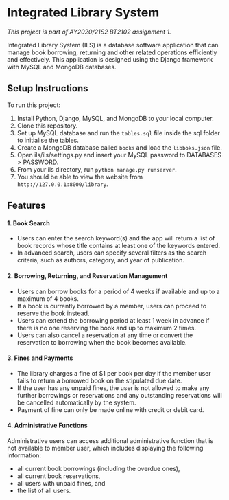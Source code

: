 # Integrated Library System

*This project is part of AY2020/21S2 BT2102 assignment 1.*

Integrated Library System (ILS) is a database software application that can manage book borrowing, returning and other related operations efficiently and effectively. This application is designed using the Django framework with MySQL and MongoDB databases.

## Setup Instructions

To run this project:

1. Install Python, Django, MySQL, and MongoDB to your local computer.
2. Clone this repository.
3. Set up MySQL database and run the `tables.sql` file inside the sql folder to initialise the tables.
4. Create a MongoDB database called `books` and load the `libboks.json` file.
5. Open ils/ils/settings.py and insert your MySQL password to DATABASES > PASSWORD.
6. From your ils directory, run `python manage.py runserver`.
7. You should be able to view the website from `http://127.0.0.1:8000/library`.

## Features

#### 1. Book Search

- Users can enter the search keyword(s) and the app will return a list of book records whose title contains at least one of the keywords entered.
- In advanced search, users can specify several filters as the search criteria, such as authors, category, and year of publication.

#### 2. Borrowing, Returning, and Reservation Management

- Users can borrow books for a period of 4 weeks if available and up to a maximum of 4 books.
- If a book is currently borrowed by a member, users can proceed to reserve the book instead.
- Users can extend the borrowing period at least 1 week in advance if there is no one reserving the book and up to maximum 2 times.
- Users can also cancel a reservation at any time or convert the reservation to borrowing when the book becomes available.

#### 3. Fines and Payments

- The library charges a fine of $1 per book per day if the member user fails to return a borrowed book on the stipulated due date.
- If the user has any unpaid fines, the user is not allowed to make any further borrowings or reservations and any outstanding reservations will be cancelled automatically by the system.
- Payment of fine can only be made online with credit or debit card.

#### 4. Administrative Functions

Administrative users can access additional administrative function that is not available to member user, which includes displaying the following information:

- all current book borrowings (including the overdue ones),
- all current book reservations,
- all users with unpaid fines, and
- the list of all users.
